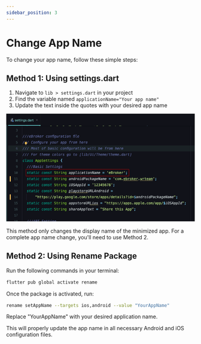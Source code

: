 ```yaml
---
sidebar_position: 3
---
```


# Change App Name

To change your app name, follow these simple steps:

## Method 1: Using settings.dart

1. Navigate to `lib > settings.dart` in your project
2. Find the variable named `applicationName="Your app name"`
3. Update the text inside the quotes with your desired app name

![App Name](/images/app/app_name.png)

This method only changes the display name of the minimized app. For a complete app name change, you'll need to use Method 2.

## Method 2: Using Rename Package

Run the following commands in your terminal:

```bash
flutter pub global activate rename
```

Once the package is activated, run:

```bash
rename setAppName --targets ios,android --value "YourAppName"
```

Replace "YourAppName" with your desired application name.

This will properly update the app name in all necessary Android and iOS configuration files.
